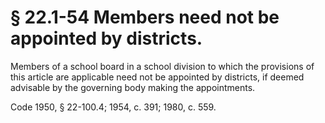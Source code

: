 # § 22.1-54 Members need not be appointed by districts.

<p>Members of a school board in a school division to which the provisions of this article are applicable need not be appointed by districts, if deemed advisable by the governing body making the appointments.</p><p>Code 1950, § 22-100.4; 1954, c. 391; 1980, c. 559.</p>